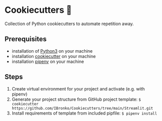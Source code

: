 # Cookiecutters 🍪

Collection of Python cookiecutters to automate repetition away. 

## Prerequisites

- installation of [Python3](https://www.python.org) on your machine  
- installation [cookiecutter](https://cookiecutter.readthedocs.io/en/2.0.2/installation.html) on your machine
- installation [pipenv](https://docs.pipenv.org) on your machine

## Steps

1. Create virtual environment for your project and activate (e.g. with pipenv)
2. Generate your project structure from GitHub project template: `$ cookiecutter https://github.com/IBronko/Cookiecutters/tree/main/Streamlit.git`
3. Install requirements of template from included pipfile: `$ pipenv install`



